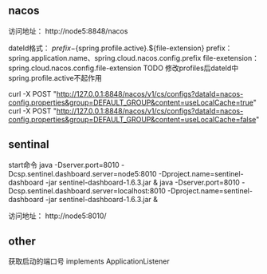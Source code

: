 
## nacos
访问地址：
http://node5:8848/nacos

dateId格式：
${prefix}-${spring.profile.active}.${file-extension}
prefix：spring.application.name、spring.cloud.nacos.config.prefix
file-exetension：spring.cloud.nacos.config.file-extension
TODO 修改profiles后dateId中spring.profile.active不起作用


curl -X POST "http://127.0.0.1:8848/nacos/v1/cs/configs?dataId=nacos-config.properties&group=DEFAULT_GROUP&content=useLocalCache=true"
curl -X POST "http://127.0.0.1:8848/nacos/v1/cs/configs?dataId=nacos-config.properties&group=DEFAULT_GROUP&content=useLocalCache=false"


## sentinal
start命令
java -Dserver.port=8010 -Dcsp.sentinel.dashboard.server=node5:8010 -Dproject.name=sentinel-dashboard -jar sentinel-dashboard-1.6.3.jar &
java -Dserver.port=8010 -Dcsp.sentinel.dashboard.server=localhost:8010 -Dproject.name=sentinel-dashboard -jar sentinel-dashboard-1.6.3.jar &

访问地址：
http://node5:8010/


## other
获取启动的端口号 implements ApplicationListener<WebServerInitializedEvent>
